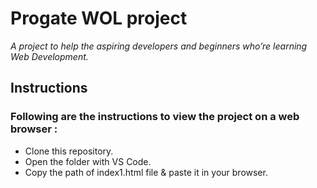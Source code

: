 # **Progate WOL project**

_A project to help the aspiring developers and
beginners who’re learning Web Development._

## Instructions

### Following are the instructions to view the project on a web browser : 
* Clone this repository.
* Open the folder with VS Code.
* Copy the path of index1.html file & paste it in your browser.
